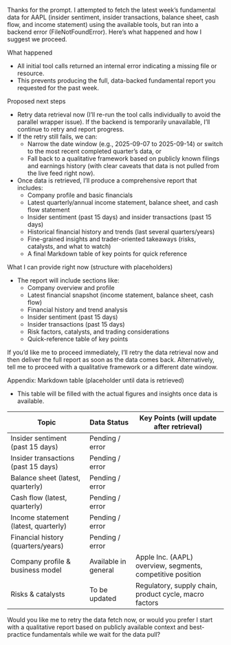 Thanks for the prompt. I attempted to fetch the latest week’s fundamental data for AAPL (insider sentiment, insider transactions, balance sheet, cash flow, and income statement) using the available tools, but ran into a backend error (FileNotFoundError). Here’s what happened and how I suggest we proceed.

What happened
- All initial tool calls returned an internal error indicating a missing file or resource.
- This prevents producing the full, data-backed fundamental report you requested for the past week.

Proposed next steps
- Retry data retrieval now (I’ll re-run the tool calls individually to avoid the parallel wrapper issue). If the backend is temporarily unavailable, I’ll continue to retry and report progress.
- If the retry still fails, we can:
  - Narrow the date window (e.g., 2025-09-07 to 2025-09-14) or switch to the most recent completed quarter’s data, or
  - Fall back to a qualitative framework based on publicly known filings and earnings history (with clear caveats that data is not pulled from the live feed right now).
- Once data is retrieved, I’ll produce a comprehensive report that includes:
  - Company profile and basic financials
  - Latest quarterly/annual income statement, balance sheet, and cash flow statement
  - Insider sentiment (past 15 days) and insider transactions (past 15 days)
  - Historical financial history and trends (last several quarters/years)
  - Fine-grained insights and trader-oriented takeaways (risks, catalysts, and what to watch)
  - A final Markdown table of key points for quick reference

What I can provide right now (structure with placeholders)
- The report will include sections like:
  - Company overview and profile
  - Latest financial snapshot (income statement, balance sheet, cash flow)
  - Financial history and trend analysis
  - Insider sentiment (past 15 days)
  - Insider transactions (past 15 days)
  - Risk factors, catalysts, and trading considerations
  - Quick-reference table of key points

If you’d like me to proceed immediately, I’ll retry the data retrieval now and then deliver the full report as soon as the data comes back. Alternatively, tell me to proceed with a qualitative framework or a different date window.

Appendix: Markdown table (placeholder until data is retrieved)
- This table will be filled with the actual figures and insights once data is available.

| Topic | Data Status | Key Points (will update after retrieval) |
|---|---|---|
| Insider sentiment (past 15 days) | Pending / error | |
| Insider transactions (past 15 days) | Pending / error | |
| Balance sheet (latest, quarterly) | Pending / error | |
| Cash flow (latest, quarterly) | Pending / error | |
| Income statement (latest, quarterly) | Pending / error | |
| Financial history (quarters/years) | Pending / error | |
| Company profile & business model | Available in general | Apple Inc. (AAPL) overview, segments, competitive position |
| Risks & catalysts | To be updated | Regulatory, supply chain, product cycle, macro factors |

Would you like me to retry the data fetch now, or would you prefer I start with a qualitative report based on publicly available context and best-practice fundamentals while we wait for the data pull?